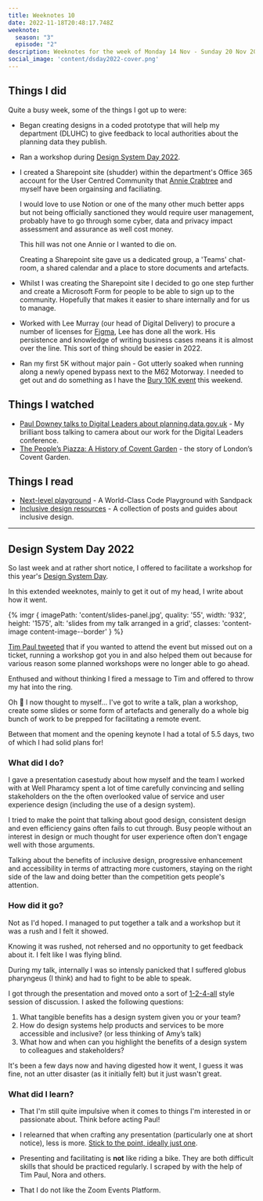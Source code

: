 ```yaml
---
title: Weeknotes 10
date: 2022-11-18T20:48:17.748Z
weeknote:
  season: "3"
  episode: "2"
description: Weeknotes for the week of Monday 14 Nov - Sunday 20 Nov 2022
social_image: 'content/dsday2022-cover.png'
---
```


## Things I did

Quite a busy week, some of the things I got up to were:

- Began creating designs in a coded prototype that will help my department (DLUHC) to give feedback to local authorities about the planning data they publish.

- Ran a workshop during [Design System Day 2022](#design-system-day-2022).

- I created a Sharepoint site (shudder) within the department's Office 365 account for the User Centred Community that [Annie Crabtree](https://twitter.com/thisisacrab) and myself have been orgainsing and faciliating.

  I would love to use Notion or one of the many other much better apps but not being officially sanctioned they would require user management, probably have to go through some cyber, data and privacy impact assessment and assurance as well cost money.

  This hill was not one Annie or I wanted to die on.

  Creating a Sharepoint site gave us a dedicated group, a 'Teams' chat-room, a shared calendar and a place to store documents and artefacts.

- Whilst I was creating the Sharepoint site I decided to go one step further and create a Microsoft Form for people to be able to sign up to the community. Hopefully that makes it easier to share internally and for us to manage.

- Worked with Lee Murray (our head of Digital Delivery) to procure a number of licenses for [Figma](https://figma.com), Lee has done all the work. His persistence and knowledge of writing business cases means it is almost over the line. This sort of thing should be easier in 2022.

- Ran my first 5K without major pain - Got utterly soaked when running along a newly opened bypass next to the M62 Motorway. I needed to get out and do something as I have the [Bury 10K event](https://www.runforall.com/events/10k/bury-10k/) this weekend.

## Things I watched

- [Paul Downey talks to Digital Leaders about planning.data.gov.uk](https://www.youtube.com/watch?v=foumowJyFYw) - My brilliant boss talking to camera about our work for the Digital Leaders conference.
- [The People’s Piazza: A History of Covent Garden](https://www.bbc.co.uk/iplayer/episode/p0d4s5dm/the-peoples-piazza-a-history-of-covent-garden) - the story of London’s Covent Garden.

## Things I read

- [Next-level playground](https://www.joshwcomeau.com/react/next-level-playground/) - A World-Class Code Playground with Sandpack
- [Inclusive design resources](https://www.benjystanton.co.uk/blog/inclusive-design-resources/) - A collection of posts and guides about inclusive design.

---

## Design System Day 2022

So last week and at rather short notice, I offered to facilitate a workshop for this year's [Design System Day](https://designnotes.blog.gov.uk/2022/08/16/join-us-for-design-system-day-2022/).

In this extended weeknotes, mainly to get it out of my head, I write about how it went.

{% imgr { imagePath: 'content/slides-panel.jpg', quality: '55',  width: '932', height: '1575', alt: 'slides from my talk arranged in a grid', classes: 'content-image content-image--border' } %}

[Tim Paul tweeted](https://twitter.com/timpaul/status/1589937360912887808?s=20&t=9AKrSSPWuFUbqgFLo9todw) that if you wanted to attend the event but missed out on a ticket, running a workshop got you in and also helped them out because for various reason some planned workshops were no longer able to go ahead.

Enthused and without thinking I fired a message to Tim and offered to throw my hat into the ring.

Oh 💩 I now thought to myself... I've got to write a talk, plan a workshop, create some slides or some form of artefacts and generally do a whole big bunch of work to be prepped for facilitating a remote event.

Between that moment and the opening keynote I had a total of 5.5 days, two of which I had solid plans for!

### What did I do?

I gave a presentation casestudy about how myself and the team I worked with at Well Pharamcy spent a lot of time carefully convincing and selling stakeholders on the the often overlooked value of service and user experience design (including the use of a design system).

I tried to make the point that talking about good design, consistent design and even efficiency gains often fails to cut through. Busy people without an interest in design or much thought for user experience often don't engage well with those arguments.

Talking about the benefits of inclusive design, progressive enhancement and accessibility in terms of attracting more customers, staying on the right side of the law and doing better than the competition gets people's attention.


### How did it go?

Not as I'd hoped. I managed to put together a talk and a workshop but it was a rush and I felt it showed.

Knowing it was rushed, not rehersed and no opportunity to get feedback about it. I felt like I was flying blind.

During my talk, internally I was so intensly panicked that I suffered globus pharyngeus (I think) and had to fight to be able to speak.

I got through the presentation and moved onto a sort of [1-2-4-all](https://www.liberatingstructures.com/1-1-2-4-all/) style session of discussion. I asked the following questions:

1. What tangible benefits has a design system given you or your team?
2. How do design systems help products and services to be more accessible and inclusive? (or less thinking of Amy’s talk)
3. What how and when can you highlight the benefits of a design system to colleagues and stakeholders?


It's been a few days now and having digested how it went, I guess it was fine, not an utter disaster (as it initially felt) but it just wasn't great.

### What did I learn?

- That I'm still quite impulsive when it comes to things I'm interested in or passionate about. Think before acting Paul!

- I relearned that when crafting any presentation (particularly one at short notice), less is more. [Stick to the point, ideally just one](https://www.thetimes.co.uk/article/speeches-should-stick-to-the-point-ideally-just-one-zs38fmq78).

- Presenting and facilitating is **not** like riding a bike. They are both difficult skills that should be practiced regularly. I scraped by with the help of Tim Paul, Nora and others.

- That I do not like the Zoom Events Platform.
